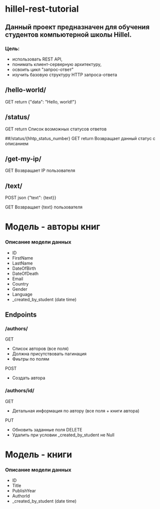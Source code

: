 # hillel-rest-tutorial

## Данный проект предназначен для обучения студентов компьютерной школы Hillel.

### Цель:
 - использовать REST API, 
 - понимать клиент-серверную архитектуру, 
 - освоить цикл "запрос-ответ"
 - изучить базовую структуру HTTP запроса-ответа
 
## /hello-world/
GET return {"data": "Hello, world!"}

## /status/
GET return Список возможных статусов ответов

##/status/{hhtp_status_number}
GET return Возвращает данный статус с описанием

## /get-my-ip/
GET Возвращает IP пользователя

## /text/
POST json {"text": {text}}

GET Возвращает {text} пользователя

# Модель - авторы книг
### Описание модели данных

- ID
- FirstName
- LastName
- DateOfBirth
- DateOfDeath
- Email
- Country
- Gender
- Language
- _created_by_student (date time)

## Endpoints
### /authors/
GET
- Список авторов (все поля)
- Должна присутствовать пагинация
- Фиьтры по полям

POST
- Создать автора
### /authors/id/
GET
- Детальная информация по автору (все поля + книги автора)

PUT
- Обновить заданные поля
DELETE
- Удалить при условии _created_by_student не Null


# Модель - книги
### Описание модели данных

- ID
- Title
- PublishYear
- AuthorId
- _created_by_student (date time)




